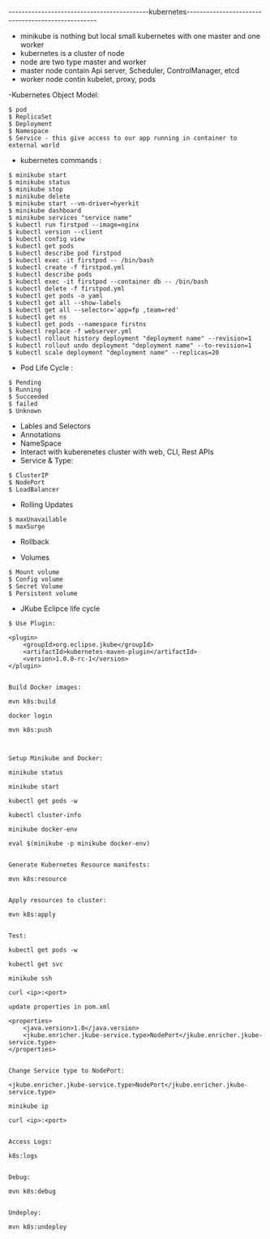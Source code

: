 -------------------------------------------kubernetes--------------------------------------------------

- minikube is nothing but local small kubernetes with one master and one worker
- kubernetes is a cluster of node
- node are two type master and worker
- master node contain Api server, Scheduler, ControlManager, etcd
- worker node contin kubelet, proxy, pods

-Kubernetes Object Model:
```
$ pod
$ ReplicaSet
$ Deployment
$ Namespace
$ Service - this give access to our app running in container to external world
```

- kubernetes commands :
```
$ minikube start
$ minikube status
$ minikube stop
$ minikube delete
$ minikube start --vm-driver=hyerkit
$ minikube dashboard
$ minikube services "service name"
$ kubectl run firstpod --image=nginx
$ kubectl version --client
$ kubectl config view
$ kubectl get pods
$ kubectl describe pod firstpod
$ kubectl exec -it firstpod -- /bin/bash
$ kubectl create -f firstpod.yml
$ kubectl describe pods
$ kubectl exec -it firstpod --container db -- /bin/bash
$ kubectl delete -f firstpod.yml
$ kubectl get pods -o yaml
$ kubectl get all --show-labels
$ kubectl get all --selector='app=fp ,team=red'
$ kubectl get ns
$ kubectl get pods --namespace firstns
$ kubectl replace -f webserver.yml
$ kubectl rollout history deployment "deployment name" --revision=1
$ kubectl rollout undo deployment "deployment name" --to-revision=1
$ kubectl scale deployment "deployment name" --replicas=20
```

- Pod Life Cycle :
```
$ Pending
$ Running
$ Succeeded
$ failed
$ Unknown
```
- Lables and Selectors
- Annotations
- NameSpace
- Interact with kuberenetes cluster with web, CLI, Rest APIs
- Service & Type:
```
$ ClusterIP
$ NodePort
$ LoadBalancer
```
- Rolling Updates
```
$ maxUnavailable
$ maxSurge
```
- Rollback

- Volumes
```
$ Mount volume
$ Config volume
$ Secret Volume
$ Persistent volume
```

- JKube Eclipce life cycle
```
$ Use Plugin:

<plugin>
	<groupId>org.eclipse.jkube</groupId>
	<artifactId>kubernetes-maven-plugin</artifactId>
	<version>1.0.0-rc-1</version>
</plugin>


Build Docker images:

mvn k8s:build

docker login

mvn k8s:push



Setup Minikube and Docker:

minikube status

minikube start

kubectl get pods -w

kubectl cluster-info

minikube docker-env

eval $(minikube -p minikube docker-env)


Generate Kubernetes Resource manifests:

mvn k8s:resource


Apply resources to cluster:

mvn k8s:apply


Test:

kubectl get pods -w

kubectl get svc

minikube ssh

curl <ip>:<port>

update properties in pom.xml

<properties>
	<java.version>1.8</java.version>
	<jkube.enricher.jkube-service.type>NodePort</jkube.enricher.jkube-service.type>
</properties>


Change Service type to NodePort:

<jkube.enricher.jkube-service.type>NodePort</jkube.enricher.jkube-service.type>

minikube ip

curl <ip>:<port>


Access Logs:

k8s:logs


Debug:

mvn k8s:debug


Undeploy:

mvn k8s:undeploy
```